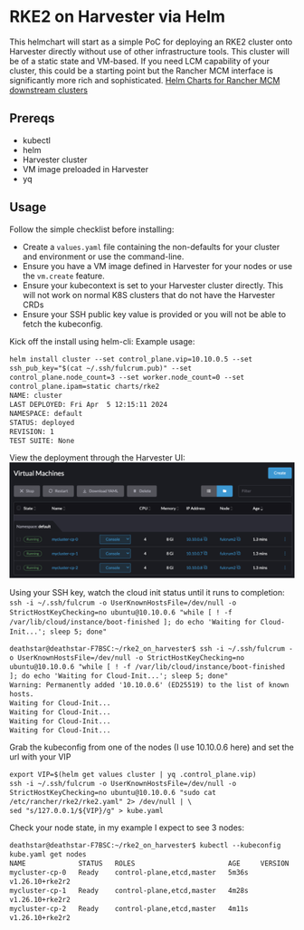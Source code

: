 # RKE2 on Harvester via Helm

This helmchart will start as a simple PoC for deploying an RKE2 cluster onto Harvester directly without use of other infrastructure tools. This cluster will be of a static state and VM-based. If you need LCM capability of your cluster, this could be a starting point but the Rancher MCM interface is significantly more rich and sophisticated.
[Helm Charts for Rancher MCM downstream clusters](https://github.com/rancherfederal/rancher-cluster-templates)

## Prereqs
* kubectl
* helm
* Harvester cluster
* VM image preloaded in Harvester
* yq


## Usage
Follow the simple checklist before installing:

* Create a `values.yaml` file containing the non-defaults for your cluster and environment or use the command-line. 
* Ensure you have a VM image defined in Harvester for your nodes or use the `vm.create` feature.
* Ensure your kubecontext is set to your Harvester cluster directly. This will not work on normal K8S clusters that do not have the Harvester CRDs
* Ensure your SSH public key value is provided or you will not be able to fetch the kubeconfig.

Kick off the install using helm-cli:
Example usage:
```console
helm install cluster --set control_plane.vip=10.10.0.5 --set ssh_pub_key="$(cat ~/.ssh/fulcrum.pub)" --set control_plane.node_count=3 --set worker.node_count=0 --set control_plane.ipam=static charts/rke2
NAME: cluster
LAST DEPLOYED: Fri Apr  5 12:15:11 2024
NAMESPACE: default
STATUS: deployed
REVISION: 1
TEST SUITE: None
```

View the deployment through the Harvester UI:
![image](images/vm_deployed.png)

Using your SSH key, watch the cloud init status until it runs to completion:
`ssh -i ~/.ssh/fulcrum -o UserKnownHostsFile=/dev/null -o StrictHostKeyChecking=no ubuntu@10.10.0.6 "while [ ! -f /var/lib/cloud/instance/boot-finished ]; do echo 'Waiting for Cloud-Init...'; sleep 5; done" `

```console
deathstar@deathstar-F7BSC:~/rke2_on_harvester$ ssh -i ~/.ssh/fulcrum -o UserKnownHostsFile=/dev/null -o StrictHostKeyChecking=no ubuntu@10.10.0.6 "while [ ! -f /var/lib/cloud/instance/boot-finished ]; do echo 'Waiting for Cloud-Init...'; sleep 5; done" 
Warning: Permanently added '10.10.0.6' (ED25519) to the list of known hosts.
Waiting for Cloud-Init...
Waiting for Cloud-Init...
Waiting for Cloud-Init...
Waiting for Cloud-Init...
```

Grab the kubeconfig from one of the nodes (I use 10.10.0.6 here) and set the url with your VIP
```console 
export VIP=$(helm get values cluster | yq .control_plane.vip)
ssh -i ~/.ssh/fulcrum -o UserKnownHostsFile=/dev/null -o StrictHostKeyChecking=no ubuntu@10.10.0.6 "sudo cat /etc/rancher/rke2/rke2.yaml" 2> /dev/null | \
sed "s/127.0.0.1/${VIP}/g" > kube.yaml
```

Check your node state, in my example I expect to see 3 nodes:
```console
deathstar@deathstar-F7BSC:~/rke2_on_harvester$ kubectl --kubeconfig kube.yaml get nodes
NAME             STATUS   ROLES                       AGE     VERSION
mycluster-cp-0   Ready    control-plane,etcd,master   5m36s   v1.26.10+rke2r2
mycluster-cp-1   Ready    control-plane,etcd,master   4m28s   v1.26.10+rke2r2
mycluster-cp-2   Ready    control-plane,etcd,master   4m11s   v1.26.10+rke2r2
```